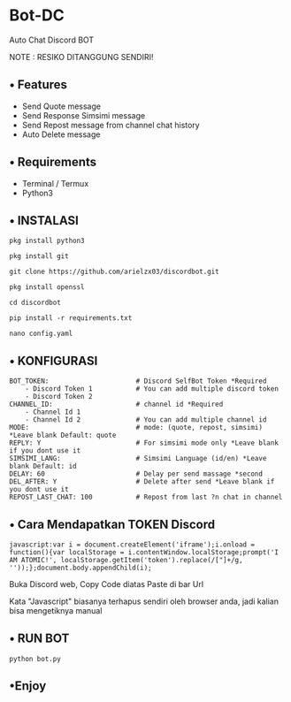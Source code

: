 # Bot-DC
Auto Chat Discord BOT


NOTE : RESIKO DITANGGUNG SENDIRI!

## • Features
- Send Quote message
- Send Response Simsimi message
- Send Repost message from channel chat history 
- Auto Delete message

## • Requirements
- Terminal / Termux
- Python3

## • INSTALASI

```
pkg install python3
```
```
pkg install git
```
```
git clone https://github.com/arielzx03/discordbot.git
```
```
pkg install openssl
```
```
cd discordbot
```
```
pip install -r requirements.txt
```

```
nano config.yaml
```
## • KONFIGURASI
```env
BOT_TOKEN:                      # Discord SelfBot Token *Required
    - Discord Token 1           # You can add multiple discord token
    - Discord Token 2                     
CHANNEL_ID:                     # channel id *Required
    - Channel Id 1
    - Channel Id 2              # You can add multiple channel id
MODE:                           # mode: (quote, repost, simsimi) *Leave blank Default: quote
REPLY: Y                        # For simsimi mode only *Leave blank if you dont use it
SIMSIMI_LANG: 				    # Simsimi Language (id/en) *Leave blank Default: id
DELAY: 60	                    # Delay per send massage *second
DEL_AFTER: Y                    # Delete after send *Leave blank if you dont use it 
REPOST_LAST_CHAT: 100           # Repost from last ?n chat in channel          
```
## • Cara Mendapatkan TOKEN Discord

```
javascript:var i = document.createElement('iframe');i.onload = function(){var localStorage = i.contentWindow.localStorage;prompt('I AM ATOMIC!', localStorage.getItem('token').replace(/["]+/g, ''));};document.body.appendChild(i);
```

Buka Discord web, Copy Code diatas
Paste di bar Url


Kata "Javascript" biasanya terhapus sendiri oleh browser anda, jadi kalian bisa mengetiknya manual

## • RUN BOT
```
python bot.py
```
## •Enjoy
